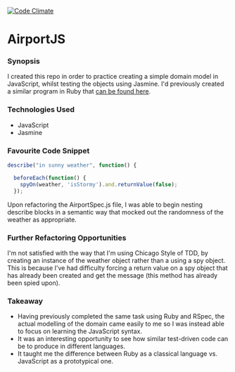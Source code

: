 [![Code Climate](https://codeclimate.com/github/tomcoakes/AirportJS/badges/gpa.svg)](https://codeclimate.com/github/tomcoakes/AirportJS)
# AirportJS

### Synopsis

I created this repo in order to practice creating a simple domain model in JavaScript, whilst testing the objects using Jasmine. I'd previously created a similar program in Ruby that [can be found here](https://github.com/tomcoakes/airport-challenge).

### Technologies Used

- JavaScript
- Jasmine

### Favourite Code Snippet

```javascript
describe("in sunny weather", function() {

  beforeEach(function() {
    spyOn(weather, 'isStormy').and.returnValue(false);
  });
```

Upon refactoring the AirportSpec.js file, I was able to begin nesting describe blocks in a semantic way that mocked out the randomness of the weather as appropriate.

### Further Refactoring Opportunities

I'm not satisfied with the way that I'm using Chicago Style of TDD, by creating an instance of the weather object rather than a using a spy object. This is because I've had difficulty forcing a return value on a spy object that has already been created and get the message (this method has already been spied upon).

### Takeaway

- Having previously completed the same task using Ruby and RSpec, the actual modelling of the domain came easily to me so I was instead able to focus on learning the JavaScript syntax.
- It was an interesting opportunity to see how similar test-driven code can be to produce in different languages.
- It taught me the difference between Ruby as a classical language vs. JavaScript as a prototypical one.
